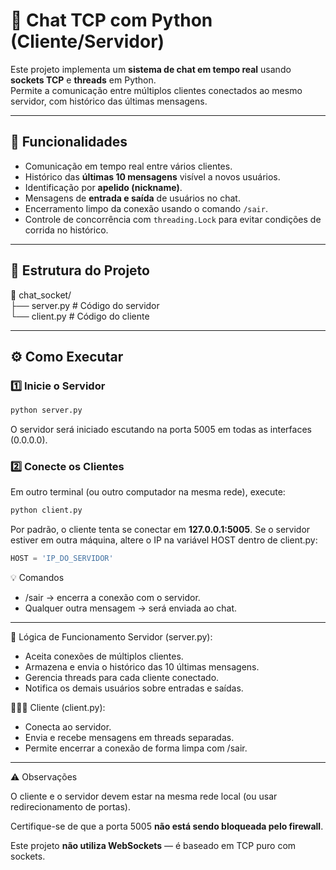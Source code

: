 # 💬 Chat TCP com Python (Cliente/Servidor)

Este projeto implementa um **sistema de chat em tempo real** usando **sockets TCP** e **threads** em Python.  
Permite a comunicação entre múltiplos clientes conectados ao mesmo servidor, com histórico das últimas mensagens.

---

## 🚀 Funcionalidades

- Comunicação em tempo real entre vários clientes.  
- Histórico das **últimas 10 mensagens** visível a novos usuários.  
- Identificação por **apelido (nickname)**.  
- Mensagens de **entrada e saída** de usuários no chat.  
- Encerramento limpo da conexão usando o comando `/sair`.  
- Controle de concorrência com `threading.Lock` para evitar condições de corrida no histórico.

---

## 🧩 Estrutura do Projeto

📂 chat_socket/  
├── server.py # Código do servidor  
└── client.py # Código do cliente  

---

## ⚙️ Como Executar

### 1️⃣ Inicie o Servidor

```python
python server.py
```
O servidor será iniciado escutando na porta 5005 em todas as interfaces (0.0.0.0).

### 2️⃣ Conecte os Clientes

Em outro terminal (ou outro computador na mesma rede), execute:
```python
python client.py
```

Por padrão, o cliente tenta se conectar em **127.0.0.1:5005**.
Se o servidor estiver em outra máquina, altere o IP na variável HOST dentro de client.py:

```python
HOST = 'IP_DO_SERVIDOR'
```
💡 Comandos

+ /sair → encerra a conexão com o servidor.
+ Qualquer outra mensagem → será enviada ao chat.

--- 

🧱 Lógica de Funcionamento
Servidor (server.py):
+ Aceita conexões de múltiplos clientes.
+ Armazena e envia o histórico das 10 últimas mensagens.
+ Gerencia threads para cada cliente conectado.
+ Notifica os demais usuários sobre entradas e saídas.

👨🏻‍💼 Cliente (client.py):
+ Conecta ao servidor.
+ Envia e recebe mensagens em threads separadas.
+ Permite encerrar a conexão de forma limpa com /sair.

---

⚠️ Observações

O cliente e o servidor devem estar na mesma rede local (ou usar redirecionamento de portas).

Certifique-se de que a porta 5005 **não está sendo bloqueada pelo firewall**.

Este projeto **não utiliza WebSockets** — é baseado em TCP puro com sockets.
